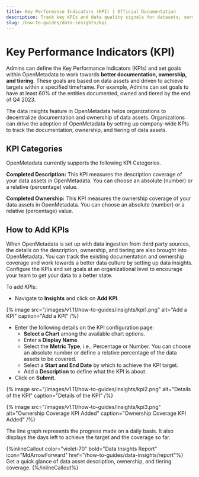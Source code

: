 ```yaml
---
title: Key Performance Indicators (KPI) | Official Documentation
description: Track key KPIs and data quality signals for datasets, services, and domains through governance dashboards.
slug: /how-to-guides/data-insights/kpi
---
```


# Key Performance Indicators (KPI)

Admins can define the Key Performance Indicators (KPIs) and set goals within OpenMetadata to work towards **better documentation, ownership, and tiering**. These goals are based on data assets and driven to achieve targets within a specified timeframe. For example, Admins can set goals to have at least 60% of the entities documented, owned and tiered by the end of Q4 2023.

The data insights feature in OpenMetadata helps organizations to decentralize documentation and ownership of data assets. Organizations can drive the adoption of OpenMetadata by setting up company-wide KPIs to track the documentation, ownership, and tiering of data assets.

## KPI Categories

OpenMetadata currently supports the following KPI Categories.

**Completed Description:** This KPI measures the description coverage of your data assets in OpenMetadata. You can choose an absolute (number) or a relative (percentage) value.

**Completed Ownership:** This KPI measures the ownership coverage of your data assets in OpenMetadata. You can choose an absolute (number) or a relative (percentage) value.

## How to Add KPIs

When OpenMetadata is set up with data ingestion from third party sources, the details on the description, ownership, and tiering are also brought into OpenMetadata. You can track the existing documentation and ownership coverage and work towards a better data culture by setting up data insights. Configure the KPIs and set goals at an organizational level to encourage your team to get your data to a better state.

To add KPIs:
- Navigate to **Insights** and click on **Add KPI**.

{% image
src="/images/v1.11/how-to-guides/insights/kpi1.png"
alt="Add a KPI"
caption="Add a KPI"
/%}

- Enter the following details on the KPI configuration page:
  - **Select a Chart** among the available chart options.
  - Enter a **Display Name**.
  - Select the **Metric Type**, i.e., Percentage or Number. You can choose an absolute number or define a relative percentage of the data assets to be covered.
  - Select a **Start and End Date** by which to achieve the KPI target.
  - Add a **Description** to define what the KPI is about.
- Click on **Submit**.

{% image
src="/images/v1.11/how-to-guides/insights/kpi2.png"
alt="Details of the KPI"
caption="Details of the KPI"
/%}

{% image
src="/images/v1.11/how-to-guides/insights/kpi3.png"
alt="Ownership Coverage KPI Added"
caption="Ownership Coverage KPI Added"
/%}

The line graph represents the progress made on a daily basis. It also displays the days left to achieve the target and the coverage so far.

{%inlineCallout
  color="violet-70"
  bold="Data Insights Report"
  icon="MdArrowForward"
  href="/how-to-guides/data-insights/report"%}
  Get a quick glance of data asset description, ownership, and tiering coverage.
{%/inlineCallout%}